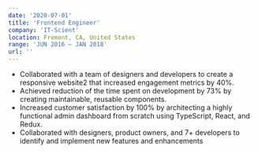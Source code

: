 ```yaml
---
date: '2020-07-01'
title: 'Frontend Engineer'
company: 'IT-Scient'
location: Fremont, CA, United States
range: 'JUN 2016 – JAN 2018'
url: ''
---
```


- Collaborated with a team of designers and developers to create a responsive website2
  that increased engagement metrics by 40%.
- Achieved reduction of the time spent on development by 73% by creating maintainable,
  reusable components.
- Increased customer satisfaction by 100% by architecting a highly functional admin
  dashboard from scratch using TypeScript, React, and Redux.
- Collaborated with designers, product owners, and 7+ developers to identify and
  implement new features and enhancements

